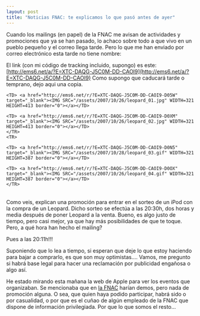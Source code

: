 ```yaml
---
layout: post
title: "Noticias FNAC: te explicamos lo que pasó antes de ayer"
---
```


Cuando los mailings (en papel) de la FNAC me avisan de actividades y promociones que ya se han pasado, lo achaco sobre todo a que vivo en un pueblo pequeño y el correo llega tarde. Pero lo que me han enviado por correo electrónico esta tarde no tiene nombre:

El link (con mi código de tracking incluido, supongo) es este: [http://ems6.net/a/?E=XTC-DAQG-J5C0M-DD-CAOI9](http://ems6.net/a/?E=XTC-DAQG-J5C0M-DD-CAOI9) Como supongo que caducará tarde o temprano, dejo aqui una copia.

<TABLE BORDER=0 CELLPADDING=0 CELLSPACING=0 align="center">
  <TR>
		
    <TD> <a href="http://ems6.net/r/?E=XTC-DAQG-J5C0M-DD-CAOI9-D05W" target="_blank"><IMG SRC="/assets/2007/10/26/leopard_01.jpg" WIDTH=321 HEIGHT=413 border="0"></a></TD>
		
    <TD> <a href="http://ems6.net/r/?E=XTC-DAQG-J5C0M-DD-CAOI9-D0XM" target="_blank"><IMG SRC="/assets/2007/10/26/leopard_02.jpg" WIDTH=321 HEIGHT=413 border="0"></a></TD>
	</TR>
	<TR>
		
    <TD> <a href="http://ems6.net/r/?E=XTC-DAQG-J5C0M-DD-CAOI9-D0N5" target="_blank"><IMG SRC="/assets/2007/10/28/leopard_03.gif" WIDTH=321 HEIGHT=387 border="0"></a></TD>
		
    <TD> <a href="http://ems6.net/r/?E=XTC-DAQG-J5C0M-DD-CAOI9-D0OX" target="_blank"><IMG SRC="/assets/2007/10/26/leopard_04.gif" WIDTH=321 HEIGHT=387 border="0"></a></TD>
	</TR>
</TABLE>


Como veis, explican una promoción para entrar en el sorteo de un iPod con la compra de un Leopard. Dicho sorteo se efectúa a las 20:30h, dos horas y media después de poner Leopard a la venta. Bueno, es algo justo de tiempo, pero casi mejor, ya que hay más posibilidades de que te toque. Pero, a qué hora han hecho el mailing?

Pues a las 20:11h!!!

Suponiendo que lo lea a tiempo, si esperan que deje lo que estoy haciendo para bajar a comprarlo, es que son muy optimistas.... Vamos, me pregunto si habrá base legal para hacer una reclamación por publicidad engañosa o algo así.

He estado mirando esta mañana la web de Apple para ver los eventos que organizaban. Se mencionaba que en [la FNAC](http://www.fnac.es/) harían demos, pero nada de promoción alguna. O sea, que quien haya podido participar, habrá sido o por casualidad, o por que es el cuñao de algún empleado de la FNAC que dispone de información privilegiada. Por que lo que somos el resto...
